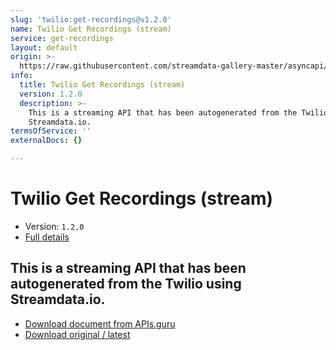 ```yaml
---
slug: 'twilio:get-recordings@v1.2.0'
name: Twilio Get Recordings (stream)
service: get-recordings
layout: default
origin: >-
  https://raw.githubusercontent.com/streamdata-gallery-master/asyncapi/master/_listings/twilio/twilio-get-recordings-stream-async.md
info:
  title: Twilio Get Recordings (stream)
  version: 1.2.0
  description: >-
    This is a streaming API that has been autogenerated from the Twilio using
    Streamdata.io.
termsOfService: ''
externalDocs: {}

---
```

# Twilio Get Recordings (stream)

* Version: `1.2.0`
* [Full details](../html/twilio:get-recordings@v1.2.0.html)




## This is a streaming API that has been autogenerated from the Twilio using Streamdata.io.



* [Download document from APIs.guru](https://raw.githubusercontent.com/APIs-guru/asyncapi-directory/master/docs/APIs/twilio%3Aget-recordings%40v1.2.0.yaml)
* [Download original / latest](https://raw.githubusercontent.com/streamdata-gallery-master/asyncapi/master/_listings/twilio/twilio-get-recordings-stream-async.md)

<script type="application/ld+json">
{
  "@context": "http://schema.org/",
  "@type": "WebAPI",
  "description": "This is a streaming API that has been autogenerated from the Twilio using Streamdata.io.",
  "documentation": "",

  "name": "Twilio Get Recordings (stream)"
}
</script>
